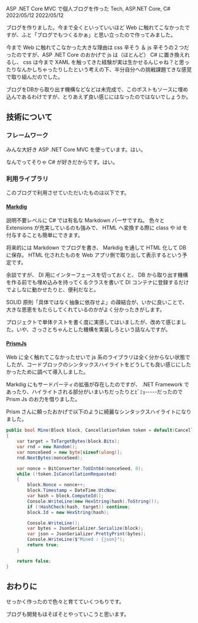 ASP .NET Core MVC で個人ブログを作った
Tech, ASP.NET Core, C#
2022/05/12
2022/05/12

ブログを作りました。今まで全くといっていいほど Web に触れてこなかったですが、ふと「ブログでもつくるかぁ」と思い立ったので作ってみました。

今まで Web に触れてこなかった大きな理由は css 辛そう ＆ js 辛そうの２つだったのですが、ASP .NET Core のおかげで js は（ほとんど） C# に置き換えれるし、 css は今まで XAML を触ってきた経験が実は生かせるんじゃね？と思ったりなんかしちゃったりしたという考えの下、半分自分への挑戦課題てきな感覚で取り組んだのでした。

ブログをDBから取り出す機構などなどは未完成で、このポストもソースに埋め込んであるわけですが、とりあえず良い感じにはなったのではないでしょうか。

## 技術について
### フレームワーク
みんな大好き ASP .NET Core MVC を使っています。はい。

なんでってそりゃ C# が好きだからです。はい。
### 利用ライブラリ
このブログで利用させていただいたものは以下です。

#### [Markdig](https://github.com/xoofx/markdig)
説明不要レベルに C# では有名な Markdown パーサですね。
色々と Extensions が充実しているのも強みで、 HTML へ変換する際に class や id を付与することも簡単にできます。

将来的には Markdown でブログを書き、 Markdig を通して HTML 化して DB に保存。
HTML 化されたものを Web アプリ側で取り出して表示するという予定です。

余談ですが、 DI 用にインターフェースを切っておくと、 DB から取り出す機構を作る前でも埋め込みを持ってくるクラスを書いて DI コンテナに登録するだけでよしなに動かせたりと、便利だなと。

SOLID 原則「具体ではなく抽象に依存せよ」の疎結合が、いかに良いことで、大きな恩恵をもたらしてくれているのかがよく分かったきがします。

プロジェクトで単体テストを書く度に実感してはいましたが、改めて感じました。いや、さっさとちゃんとした機構を実装しろという話なんですが。

#### [PrismJs](https://prismjs.com/)
Web に全く触れてこなかったせいで js 系のライブラリは全く分からない状態でしたが、コードブロックのシンタックスハイライトをどうしても良い感じにしたかったために調べて導入しました。

Markdig にもサードパーティの拡張が存在したのですが、 .NET Framework であったり、ハイライトされる部分がいまいちだったりとﾋﾞﾐｮ-----だったので Prism Js のお力を借りました。

Prism さんに頼ったおかげで以下のように綺麗なシンタックスハイライトになりました。

```csharp
public bool Mine(Block block, CancellationToken token = default(CancellationToken))
{
    var target = ToTargetBytes(block.Bits);
    var rnd = new Random();
    var nonceSeed = new byte[sizeof(ulong)];
    rnd.NextBytes(nonceSeed);

    var nonce = BitConverter.ToUInt64(nonceSeed, 0);
    while (!token.IsCancellationRequested)
    {
        block.Nonce = nonce++;
        block.Timestamp = DateTime.UtcNow;
        var hash = block.ComputeId();
        Console.WriteLine(new HexString(hash).ToString());
        if (!HashCheck(hash, target)) continue;
        block.Id = new HexString(hash);

        Console.WriteLine();
        var bytes = JsonSerializer.Serialize(block);
        var json = JsonSerializer.PrettyPrint(bytes);
        Console.WriteLine($"Mined : {json}");
        return true;
    }

    return false;
}
```

## おわりに
せっかく作ったので色々と育てていくつもりです。

ブログも開発もほそぼそとやっていこうと思います。